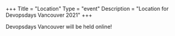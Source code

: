 +++
Title = "Location"
Type = "event"
Description = "Location for Devopsdays Vancouver 2021"
+++

<p>
Devopsdays Vancouver will be held online!
</p>

<!-- Uncomment this only if you have set the coordinates for your location in the config yaml. Get Latitude and Longitude of a Point: http://itouchmap.com/latlong.html -->
<!-- {{< event_map >}} -->
